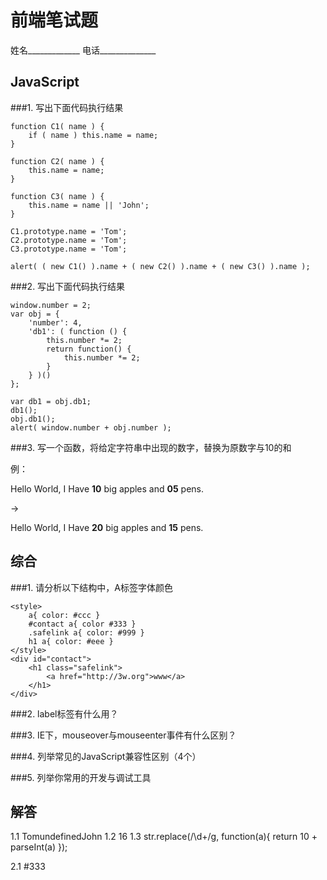 前端笔试题
==========

姓名_____________		电话______________

JavaScript
-----------------

###1. 写出下面代码执行结果

	function C1( name ) {
		if ( name ) this.name = name;
	}

	function C2( name ) {
		this.name = name;
	}

	function C3( name ) {
		this.name = name || 'John';
	}

	C1.prototype.name = 'Tom';
	C2.prototype.name = 'Tom';
	C3.prototype.name = 'Tom';

	alert( ( new C1() ).name + ( new C2() ).name + ( new C3() ).name );


###2. 写出下面代码执行结果

	window.number = 2;
	var obj = {
		'number': 4,
		'db1': ( function () {
			this.number *= 2;
			return function() {
				this.number *= 2;
			}
		} )()
	};

	var db1 = obj.db1;
	db1();
	obj.db1();
	alert( window.number + obj.number );

###3. 写一个函数，将给定字符串中出现的数字，替换为原数字与10的和

例：

Hello World, I Have __10__ big apples and __05__ pens.

->

Hello World, I Have __20__ big apples and __15__ pens.


综合
-----------------

###1. 请分析以下结构中，A标签字体颜色

	<style>
		a{ color: #ccc }
		#contact a{ color #333 }
		.safelink a{ color: #999 }
		h1 a{ color: #eee }
	</style>
	<div id="contact">
		<h1 class="safelink">
			<a href="http://3w.org">www</a>
		</h1>
	</div>

###2. label标签有什么用？




###3. IE下，mouseover与mouseenter事件有什么区别？



###4. 列举常见的JavaScript兼容性区别（4个）






###5. 列举你常用的开发与调试工具











解答
------------------------

1.1	TomundefinedJohn
1.2	16
1.3	str.replace(/\d+/g, function(a){ return 10 + parseInt(a) });

2.1	#333



